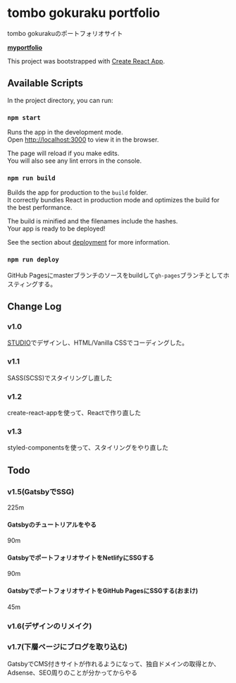 # tombo gokuraku portfolio
tombo gokurakuのポートフォリオサイト

**[myportfolio](https://tombo-gokuraku.github.io/portfolio/)**

This project was bootstrapped with [Create React App](https://github.com/facebook/create-react-app).

## Available Scripts

In the project directory, you can run:

### `npm start`

Runs the app in the development mode.<br />
Open [http://localhost:3000](http://localhost:3000) to view it in the browser.

The page will reload if you make edits.<br />
You will also see any lint errors in the console.

### `npm run build`

Builds the app for production to the `build` folder.<br />
It correctly bundles React in production mode and optimizes the build for the best performance.

The build is minified and the filenames include the hashes.<br />
Your app is ready to be deployed!

See the section about [deployment](https://facebook.github.io/create-react-app/docs/deployment) for more information.

### `npm run deploy`
GitHub Pagesにmasterブランチのソースをbuildして`gh-pages`ブランチとしてホスティングする。

## Change Log

### v1.0
[STUDIO](https://tombo-gokuraku.studio.design/)でデザインし、HTML/Vanilla CSSでコーディングした。

### v1.1
SASS(SCSS)でスタイリングし直した

### v1.2
create-react-appを使って、Reactで作り直した

### v1.3
styled-componentsを使って、スタイリングをやり直した

## Todo

### v1.5(GatsbyでSSG)
225m

#### Gatsbyのチュートリアルをやる
90m

#### GatsbyでポートフォリオサイトをNetlifyにSSGする
90m

#### GatsbyでポートフォリオサイトをGitHub PagesにSSGする(おまけ)
45m


### v1.6(デザインのリメイク)

### v1.7(下層ページにブログを取り込む)
GatsbyでCMS付きサイトが作れるようになって、独自ドメインの取得とか、Adsense、SEO周りのことが分かってからやる
